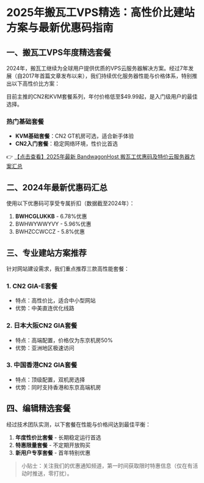 # 2025年搬瓦工VPS精选：高性价比建站方案与最新优惠码指南

## 一、搬瓦工VPS年度精选套餐

2024年，搬瓦工继续为全球用户提供优质的VPS云服务器解决方案。经过7年发展（自2017年首篇文章发布以来），我们持续优化服务器性能与价格体系，特别推出以下高性价比方案：

目前主推的CN2和KVM套餐系列，年付价格低至$49.99起，是入门级用户的最佳选择。

### 热门基础套餐
- **KVM基础套餐**：CN2 GT机房可选，适合新手体验
- **CN2入门套餐**：稳定网络环境，性价比首选

👉 [【点击查看】2025年最新 BandwagonHost 搬瓦工优惠码及特价云服务器方案汇总](https://bit.ly/banwagon)

## 二、2024年最新优惠码汇总

使用以下优惠码可享受专属折扣（数据截至2024年）：

1. **BWHCGLUKKB** - 6.78%优惠
2. BWHWYWWYVY - 5.96%优惠  
3. BWHZCCWCCZ - 5.8%优惠

## 三、专业建站方案推荐

针对网站建设需求，我们重点推荐三款高性能套餐：

### 1. CN2 GIA-E套餐
- 特点：高性价比，适合中小型网站
- 优势：中美直连优化线路

### 2. 日本大阪CN2 GIA套餐
- 特点：高端配置，价格仅为东京机房50%
- 优势：亚洲地区极速访问

### 3. 中国香港CN2 GIA套餐
- 特点：顶级配置，双机房选择
- 优势：同时支持香港和东京高端机房

## 四、编辑精选套餐

经过技术团队实测，以下套餐在性能与价格间达到最佳平衡：

1. **年度性价比套餐** - 长期稳定运行首选
2. **特惠限量套餐** - 不定期开放购买
3. **新用户专享套餐** - 首年特别优惠

> 小贴士：关注我们的优惠通知频道，第一时间获取限时特惠信息（仅在有活动时推送，零打扰）。